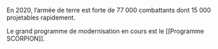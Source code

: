 En 2020, l’armée de terre est forte de 77 000 combattants dont 15 000 projetables rapidement.

Le grand programme de modernisation en cours est le [[Programme SCORPION]].